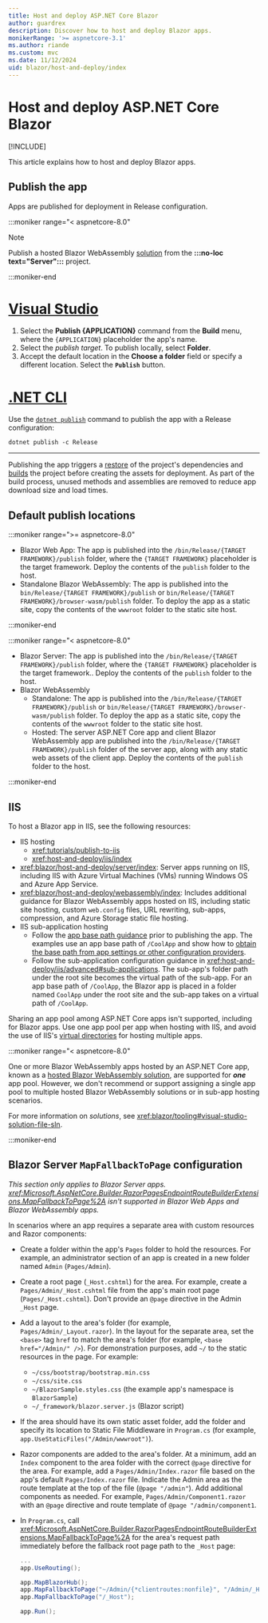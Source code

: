 ```yaml
---
title: Host and deploy ASP.NET Core Blazor
author: guardrex
description: Discover how to host and deploy Blazor apps.
monikerRange: '>= aspnetcore-3.1'
ms.author: riande
ms.custom: mvc
ms.date: 11/12/2024
uid: blazor/host-and-deploy/index
---
```

# Host and deploy ASP.NET Core Blazor

[!INCLUDE[](~/includes/not-latest-version.md)]

This article explains how to host and deploy Blazor apps.

## Publish the app

Apps are published for deployment in Release configuration.

:::moniker range="< aspnetcore-8.0"

> [!NOTE]
> Publish a hosted Blazor WebAssembly [solution](xref:blazor/tooling#visual-studio-solution-file-sln) from the **:::no-loc text="Server":::** project.

:::moniker-end

# [Visual Studio](#tab/visual-studio)

1. Select the **Publish {APPLICATION}** command from the **Build** menu, where the `{APPLICATION}` placeholder the app's name.
1. Select the *publish target*. To publish locally, select **Folder**.
1. Accept the default location in the **Choose a folder** field or specify a different location. Select the **`Publish`** button.

# [.NET CLI](#tab/net-cli)

Use the [`dotnet publish`](/dotnet/core/tools/dotnet-publish) command to publish the app with a Release configuration:

```dotnetcli
dotnet publish -c Release
```

---

Publishing the app triggers a [restore](/dotnet/core/tools/dotnet-restore) of the project's dependencies and [builds](/dotnet/core/tools/dotnet-build) the project before creating the assets for deployment. As part of the build process, unused methods and assemblies are removed to reduce app download size and load times.

## Default publish locations

:::moniker range=">= aspnetcore-8.0"

* Blazor Web App: The app is published into the `/bin/Release/{TARGET FRAMEWORK}/publish` folder, where the `{TARGET FRAMEWORK}` placeholder is the target framework. Deploy the contents of the `publish` folder to the host.
* Standalone Blazor WebAssembly: The app is published into the `bin/Release/{TARGET FRAMEWORK}/publish` or `bin/Release/{TARGET FRAMEWORK}/browser-wasm/publish` folder. To deploy the app as a static site, copy the contents of the `wwwroot` folder to the static site host.

:::moniker-end

:::moniker range="< aspnetcore-8.0"

* Blazor Server: The app is published into the `/bin/Release/{TARGET FRAMEWORK}/publish` folder, where the `{TARGET FRAMEWORK}` placeholder is the target framework.. Deploy the contents of the `publish` folder to the host.
* Blazor WebAssembly
  * Standalone: The app is published into the `/bin/Release/{TARGET FRAMEWORK}/publish` or `bin/Release/{TARGET FRAMEWORK}/browser-wasm/publish` folder. To deploy the app as a static site, copy the contents of the `wwwroot` folder to the static site host.
  * Hosted: The server ASP.NET Core app and client Blazor WebAssembly app are published into the `/bin/Release/{TARGET FRAMEWORK}/publish` folder of the server app, along with any static web assets of the client app. Deploy the contents of the `publish` folder to the host.

:::moniker-end

## IIS

To host a Blazor app in IIS, see the following resources:

* IIS hosting
  * <xref:tutorials/publish-to-iis>
  * <xref:host-and-deploy/iis/index>
* <xref:blazor/host-and-deploy/server/index>: Server apps running on IIS, including IIS with Azure Virtual Machines (VMs) running Windows OS and Azure App Service.
* <xref:blazor/host-and-deploy/webassembly/index>: Includes additional guidance for Blazor WebAssembly apps hosted on IIS, including static site hosting, custom `web.config` files, URL rewriting, sub-apps, compression, and Azure Storage static file hosting.
* IIS sub-application hosting
  * Follow the [app base path guidance](xref:blazor/host-and-deploy/app-base-path) prior to publishing the app. The examples use an app base path of `/CoolApp` and show how to [obtain the base path from app settings or other configuration providers](xref:blazor/host-and-deploy/app-base-path#obtain-the-app-base-path-from-configuration).
  * Follow the sub-application configuration guidance in <xref:host-and-deploy/iis/advanced#sub-applications>. The sub-app's folder path under the root site becomes the virtual path of the sub-app. For an app base path of `/CoolApp`, the Blazor app is placed in a folder named `CoolApp` under the root site and the sub-app takes on a virtual path of `/CoolApp`.

Sharing an app pool among ASP.NET Core apps isn't supported, including for Blazor apps. Use one app pool per app when hosting with IIS, and avoid the use of IIS's [virtual directories](/iis/get-started/planning-your-iis-architecture/understanding-sites-applications-and-virtual-directories-on-iis#virtual-directories) for hosting multiple apps.

:::moniker range="< aspnetcore-8.0"

One or more Blazor WebAssembly apps hosted by an ASP.NET Core app, known as a [hosted Blazor WebAssembly solution](xref:blazor/hosting-models#blazor-webassembly), are supported for ***one*** app pool. However, we don't recommend or support assigning a single app pool to multiple hosted Blazor WebAssembly solutions or in sub-app hosting scenarios.

For more information on *solutions*, see <xref:blazor/tooling#visual-studio-solution-file-sln>.

:::moniker-end

## Blazor Server `MapFallbackToPage` configuration

*This section only applies to Blazor Server apps. <xref:Microsoft.AspNetCore.Builder.RazorPagesEndpointRouteBuilderExtensions.MapFallbackToPage%2A> isn't supported in Blazor Web Apps and Blazor WebAssembly apps.*

In scenarios where an app requires a separate area with custom resources and Razor components:

* Create a folder within the app's `Pages` folder to hold the resources. For example, an administrator section of an app is created in a new folder named `Admin` (`Pages/Admin`).
* Create a root page (`_Host.cshtml`) for the area. For example, create a `Pages/Admin/_Host.cshtml` file from the app's main root page (`Pages/_Host.cshtml`). Don't provide an `@page` directive in the Admin `_Host` page.
* Add a layout to the area's folder (for example, `Pages/Admin/_Layout.razor`). In the layout for the separate area, set the `<base>` tag `href` to match the area's folder (for example, `<base href="/Admin/" />`). For demonstration purposes, add `~/` to the static resources in the page. For example:
  * `~/css/bootstrap/bootstrap.min.css`
  * `~/css/site.css`
  * `~/BlazorSample.styles.css` (the example app's namespace is `BlazorSample`)
  * `~/_framework/blazor.server.js` (Blazor script)
* If the area should have its own static asset folder, add the folder and specify its location to Static File Middleware in `Program.cs` (for example, `app.UseStaticFiles("/Admin/wwwroot")`).
* Razor components are added to the area's folder. At a minimum, add an `Index` component to the area folder with the correct `@page` directive for the area. For example, add a `Pages/Admin/Index.razor` file based on the app's default `Pages/Index.razor` file. Indicate the Admin area as the route template at the top of the file (`@page "/admin"`). Add additional components as needed. For example, `Pages/Admin/Component1.razor` with an `@page` directive and route template of `@page "/admin/component1`.
* In `Program.cs`, call <xref:Microsoft.AspNetCore.Builder.RazorPagesEndpointRouteBuilderExtensions.MapFallbackToPage%2A> for the area's request path immediately before the fallback root page path to the `_Host` page:

  ```csharp
  ...
  app.UseRouting();

  app.MapBlazorHub();
  app.MapFallbackToPage("~/Admin/{*clientroutes:nonfile}", "/Admin/_Host");
  app.MapFallbackToPage("/_Host");

  app.Run();
  ```
